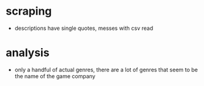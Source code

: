 # scraping
* descriptions have single quotes, messes with csv read

# analysis
* only a handful of actual genres, there are a lot of genres that seem to
    be the name of the game company